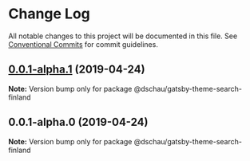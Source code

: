 # Change Log

All notable changes to this project will be documented in this file.
See [Conventional Commits](https://conventionalcommits.org) for commit guidelines.

## [0.0.1-alpha.1](https://github.com/DSchau/react-finland/compare/@dschau/gatsby-theme-search-finland@0.0.1-alpha.0...@dschau/gatsby-theme-search-finland@0.0.1-alpha.1) (2019-04-24)

**Note:** Version bump only for package @dschau/gatsby-theme-search-finland





## 0.0.1-alpha.0 (2019-04-24)

**Note:** Version bump only for package @dschau/gatsby-theme-search-finland
